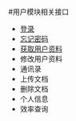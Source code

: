 #用户模块相关接口
* [登录](./users.md)
* [忘记密码](./users.md)
* [获取用户资料](./users.md)
* 修改用户资料
* 通讯录
* 上传文档
* 删除文档
* 个人信息
* 效率查询